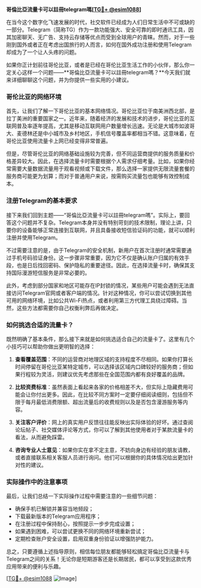 **哥倫比亞流量卡可以註冊telegram嗎[[TG💪+ @esim1088](https://t.me/s/esim1088)]**

在当今这个数字化飞速发展的时代，社交软件已经成为人们日常生活中不可或缺的一部分。Telegram（简称TG）作为一款功能强大、安全可靠的即时通讯工具，因其加密聊天、无广告、支持云存储等优点而受到全球用户的青睐。然而，对于一些刚到国外或者正在考虑出国旅行的人而言，如何在国外成功注册和使用Telegram却成为了一个让人头疼的问题。

如果你正计划前往哥伦比亚，或者是已经在哥伦比亚生活工作的小伙伴，那么你一定关心这样一个问题——**哥倫比亞流量卡可以註冊telegram嗎？**今天我们就来详细聊聊这个问题，并为你提供一些实用的小建议。

### 哥伦比亚的网络环境

首先，让我们了解一下哥伦比亚的基本网络情况。哥伦比亚位于南美洲西北部，是拉丁美洲的重要国家之一。近年来，随着经济的发展和技术的进步，哥伦比亚的互联网普及率逐年提高，尤其是移动互联网用户数量增长迅速。无论是大城市如波哥大、麦德林还是中小城市及乡村地区，手机信号覆盖率都相当不错。这意味着，在哥伦比亚使用流量卡上网已经变得非常普遍。

但是，尽管哥伦比亚的网络基础设施较为完善，但不同运营商提供的服务质量和价格差异较大。因此，在选择流量卡时需要根据个人需求仔细考量。比如，如果你经常需要大量数据流量用于观看视频或下载文件，那么选择一家提供无限流量套餐的服务商可能更为划算；而对于普通用户来说，按需购买流量包也能够有效控制成本。

### 注册Telegram的基本要求

接下来我们回到主题——“哥倫比亞流量卡可以註冊telegram嗎”。实际上，要回答这个问题并不复杂。Telegram本身并没有特别苛刻的技术限制，理论上讲，只要你的设备能够正常连接到互联网，并且具备接收短信验证码的功能，就可以顺利注册并使用Telegram。

不过需要注意的是，由于Telegram的安全机制，新用户在首次注册时通常需要通过手机号码验证身份。这一步骤非常重要，因为它不仅是确认账户归属的有效手段，也是日后找回密码、保护隐私的重要途径。因此，在选择流量卡时，确保其支持国际漫游短信服务是非常必要的。

此外，考虑到部分国家和地区可能存在IP封锁的情况，某些用户可能会遇到无法直接访问Telegram官网或者客户端的情况。针对这种情况，你可以尝试切换到其他可用的网络环境，比如公共Wi-Fi热点，或者利用第三方代理工具绕过障碍。当然，这些方法都需要你自己权衡利弊后再做决定。

### 如何挑选合适的流量卡？

既然明确了基本条件，那么接下来就是如何挑选适合自己的流量卡了。这里有几个小技巧可以帮助你做出更明智的选择：

1. **查看覆盖范围**：不同的运营商对地理区域的支持程度不尽相同。如果你打算长时间停留在哥伦比亚某特定城市，可以选择该区域内口碑较好的服务商；但如果行程较为灵活，则建议优先考虑那些在全国范围内都有良好覆盖的品牌。

2. **比较资费标准**：虽然表面上看起来各家的价格相差不大，但实际上隐藏费用可能会让你付出更多。因此，在比较不同方案时一定要仔细阅读细则，包括但不限于每月最低消费限额、超出流量后的收费规则以及是否包含漫游服务等内容。

3. **关注客户评价**：网上的真实用户反馈往往能反映出实际体验的好坏。通过查阅论坛帖子、社交媒体评论等方式，你可以了解到其他使用者对于某款流量卡的看法，从而避免踩雷。

4. **咨询专业人士意见**：如果你实在拿不定主意，不妨向身边有经验的朋友请教，或者直接联系相关客服人员进行询问。他们可以根据你的具体情况给出更加针对性的建议。

### 实际操作中的注意事项

最后，让我们总结一下实际操作过程中需要注意的一些细节问题：

- 确保手机已解锁并兼容当地频段；
- 下载最新版本的Telegram应用程序；
- 在注册过程中保持耐心，按照提示一步步完成设置；
- 如果遇到困难，可以尝试更换不同的网络环境重新尝试；
- 定期检查账户安全设置，启用双重身份验证以增强防护能力。

总之，只要遵循上述指导原则，相信每位朋友都能够轻松搞定哥倫比亞流量卡与Telegram之间的关系！无论你是短期游客还是长期居民，都可以享受到这款优秀应用带来的便利与乐趣。

[[TG💪+ @esim1088](https://t.me/s/esim1088) ![Image](https://i.postimg.cc/4NQfJmqS/Snipaste-2025-05-13-00-14-12.png)]
